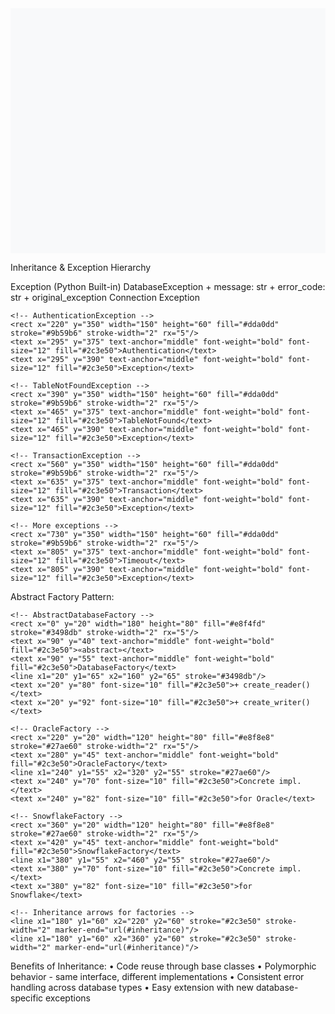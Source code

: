 <svg viewBox="0 0 900 700" xmlns="http://www.w3.org/2000/svg">
  <!-- Background -->
  <rect width="900" height="700" fill="#f8f9fa"/>
  
  <!-- Title -->
  <text x="450" y="30" text-anchor="middle" font-size="20" font-weight="bold" fill="#2c3e50">Inheritance & Exception Hierarchy</text>
  
  <!-- Base Exception (Python built-in) -->
  <rect x="350" y="60" width="200" height="80" fill="#ffeaa7" stroke="#fdcb6e" stroke-width="2" rx="5"/>
  <text x="450" y="85" text-anchor="middle" font-weight="bold" fill="#2c3e50">Exception</text>
  <text x="450" y="105" text-anchor="middle" font-size="12" fill="#636e72">(Python Built-in)</text>
  
  <!-- DatabaseException (Base) -->
  <rect x="350" y="180" width="200" height="100" fill="#fab1a0" stroke="#e17055" stroke-width="2" rx="5"/>
  <text x="450" y="205" text-anchor="middle" font-weight="bold" fill="#2c3e50">DatabaseException</text>
  <line x1="370" y1="215" x2="530" y2="215" stroke="#e17055"/>
  <text x="370" y="235" font-size="11" fill="#2c3e50">+ message: str</text>
  <text x="370" y="250" font-size="11" fill="#2c3e50">+ error_code: str</text>
  <text x="370" y="265" font-size="11" fill="#2c3e50">+ original_exception</text>
  
  <!-- Specific Exceptions -->
  <g>
    <!-- ConnectionException -->
    <rect x="50" y="350" width="150" height="60" fill="#dda0dd" stroke="#9b59b6" stroke-width="2" rx="5"/>
    <text x="125" y="375" text-anchor="middle" font-weight="bold" font-size="12" fill="#2c3e50">Connection</text>
    <text x="125" y="390" text-anchor="middle" font-weight="bold" font-size="12" fill="#2c3e50">Exception</text>
    
    <!-- AuthenticationException -->
    <rect x="220" y="350" width="150" height="60" fill="#dda0dd" stroke="#9b59b6" stroke-width="2" rx="5"/>
    <text x="295" y="375" text-anchor="middle" font-weight="bold" font-size="12" fill="#2c3e50">Authentication</text>
    <text x="295" y="390" text-anchor="middle" font-weight="bold" font-size="12" fill="#2c3e50">Exception</text>
    
    <!-- TableNotFoundException -->
    <rect x="390" y="350" width="150" height="60" fill="#dda0dd" stroke="#9b59b6" stroke-width="2" rx="5"/>
    <text x="465" y="375" text-anchor="middle" font-weight="bold" font-size="12" fill="#2c3e50">TableNotFound</text>
    <text x="465" y="390" text-anchor="middle" font-weight="bold" font-size="12" fill="#2c3e50">Exception</text>
    
    <!-- TransactionException -->
    <rect x="560" y="350" width="150" height="60" fill="#dda0dd" stroke="#9b59b6" stroke-width="2" rx="5"/>
    <text x="635" y="375" text-anchor="middle" font-weight="bold" font-size="12" fill="#2c3e50">Transaction</text>
    <text x="635" y="390" text-anchor="middle" font-weight="bold" font-size="12" fill="#2c3e50">Exception</text>
    
    <!-- More exceptions -->
    <rect x="730" y="350" width="150" height="60" fill="#dda0dd" stroke="#9b59b6" stroke-width="2" rx="5"/>
    <text x="805" y="375" text-anchor="middle" font-weight="bold" font-size="12" fill="#2c3e50">Timeout</text>
    <text x="805" y="390" text-anchor="middle" font-weight="bold" font-size="12" fill="#2c3e50">Exception</text>
  </g>
  
  <!-- Inheritance arrows -->
  <defs>
    <marker id="inheritance" markerWidth="12" markerHeight="12" refX="12" refY="6" orient="auto">
      <polygon points="0,0 0,12 12,6" fill="white" stroke="#2c3e50" stroke-width="2"/>
    </marker>
  </defs>
  
  <!-- Exception -> DatabaseException -->
  <line x1="450" y1="140" x2="450" y2="180" stroke="#2c3e50" stroke-width="2" marker-end="url(#inheritance)"/>
  
  <!-- DatabaseException to specific exceptions -->
  <line x1="400" y1="280" x2="125" y2="350" stroke="#2c3e50" stroke-width="2" marker-end="url(#inheritance)"/>
  <line x1="420" y1="280" x2="295" y2="350" stroke="#2c3e50" stroke-width="2" marker-end="url(#inheritance)"/>
  <line x1="450" y1="280" x2="465" y2="350" stroke="#2c3e50" stroke-width="2" marker-end="url(#inheritance)"/>
  <line x1="480" y1="280" x2="635" y2="350" stroke="#2c3e50" stroke-width="2" marker-end="url(#inheritance)"/>
  <line x1="500" y1="280" x2="805" y2="350" stroke="#2c3e50" stroke-width="2" marker-end="url(#inheritance)"/>
  
  <!-- Factory Pattern Example -->
  <g transform="translate(50, 470)">
    <text x="0" y="0" font-size="16" font-weight="bold" fill="#2c3e50">Abstract Factory Pattern:</text>
    
    <!-- AbstractDatabaseFactory -->
    <rect x="0" y="20" width="180" height="80" fill="#e8f4fd" stroke="#3498db" stroke-width="2" rx="5"/>
    <text x="90" y="40" text-anchor="middle" font-weight="bold" fill="#2c3e50">«abstract»</text>
    <text x="90" y="55" text-anchor="middle" font-weight="bold" fill="#2c3e50">DatabaseFactory</text>
    <line x1="20" y1="65" x2="160" y2="65" stroke="#3498db"/>
    <text x="20" y="80" font-size="10" fill="#2c3e50">+ create_reader()</text>
    <text x="20" y="92" font-size="10" fill="#2c3e50">+ create_writer()</text>
    
    <!-- OracleFactory -->
    <rect x="220" y="20" width="120" height="80" fill="#e8f8e8" stroke="#27ae60" stroke-width="2" rx="5"/>
    <text x="280" y="45" text-anchor="middle" font-weight="bold" fill="#2c3e50">OracleFactory</text>
    <line x1="240" y1="55" x2="320" y2="55" stroke="#27ae60"/>
    <text x="240" y="70" font-size="10" fill="#2c3e50">Concrete impl.</text>
    <text x="240" y="82" font-size="10" fill="#2c3e50">for Oracle</text>
    
    <!-- SnowflakeFactory -->
    <rect x="360" y="20" width="120" height="80" fill="#e8f8e8" stroke="#27ae60" stroke-width="2" rx="5"/>
    <text x="420" y="45" text-anchor="middle" font-weight="bold" fill="#2c3e50">SnowflakeFactory</text>
    <line x1="380" y1="55" x2="460" y2="55" stroke="#27ae60"/>
    <text x="380" y="70" font-size="10" fill="#2c3e50">Concrete impl.</text>
    <text x="380" y="82" font-size="10" fill="#2c3e50">for Snowflake</text>
    
    <!-- Inheritance arrows for factories -->
    <line x1="180" y1="60" x2="220" y2="60" stroke="#2c3e50" stroke-width="2" marker-end="url(#inheritance)"/>
    <line x1="180" y1="60" x2="360" y2="60" stroke="#2c3e50" stroke-width="2" marker-end="url(#inheritance)"/>
  </g>
  
  <!-- Benefits -->
  <text x="50" y="620" font-size="14" font-weight="bold" fill="#2c3e50">Benefits of Inheritance:</text>
  <text x="50" y="645" font-size="12" fill="#2c3e50">• Code reuse through base classes</text>
  <text x="50" y="665" font-size="12" fill="#2c3e50">• Polymorphic behavior - same interface, different implementations</text>
  <text x="450" y="645" font-size="12" fill="#2c3e50">• Consistent error handling across database types</text>
  <text x="450" y="665" font-size="12" fill="#2c3e50">• Easy extension with new database-specific exceptions</text>
</svg>
